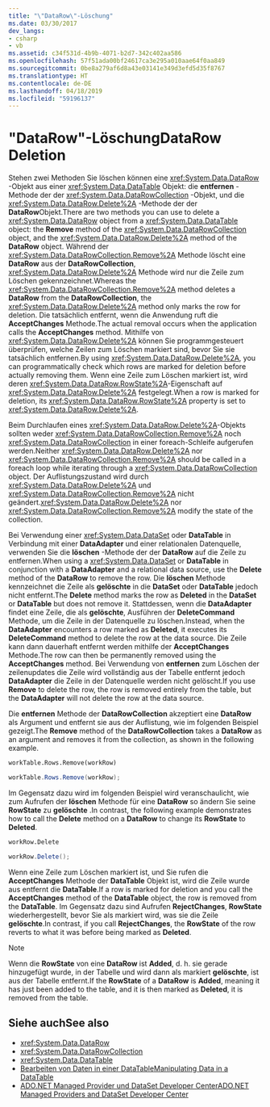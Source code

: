```yaml
---
title: "\"DataRow\"-Löschung"
ms.date: 03/30/2017
dev_langs:
- csharp
- vb
ms.assetid: c34f531d-4b9b-4071-b2d7-342c402aa586
ms.openlocfilehash: 57f51ada00bf24617ca3e295a010aae64f0aa849
ms.sourcegitcommit: 0be8a279af6d8a43e03141e349d3efd5d35f8767
ms.translationtype: HT
ms.contentlocale: de-DE
ms.lasthandoff: 04/18/2019
ms.locfileid: "59196137"
---
```

# <a name="datarow-deletion"></a><span data-ttu-id="7a8f1-102">"DataRow"-Löschung</span><span class="sxs-lookup"><span data-stu-id="7a8f1-102">DataRow Deletion</span></span>
<span data-ttu-id="7a8f1-103">Stehen zwei Methoden Sie löschen können eine <xref:System.Data.DataRow> -Objekt aus einer <xref:System.Data.DataTable> Objekt: die **entfernen** -Methode der der <xref:System.Data.DataRowCollection> -Objekt, und die <xref:System.Data.DataRow.Delete%2A> -Methode der der **DataRow**Objekt.</span><span class="sxs-lookup"><span data-stu-id="7a8f1-103">There are two methods you can use to delete a <xref:System.Data.DataRow> object from a <xref:System.Data.DataTable> object: the **Remove** method of the <xref:System.Data.DataRowCollection> object, and the <xref:System.Data.DataRow.Delete%2A> method of the **DataRow** object.</span></span> <span data-ttu-id="7a8f1-104">Während der <xref:System.Data.DataRowCollection.Remove%2A> Methode löscht eine **DataRow** aus der **DataRowCollection**, <xref:System.Data.DataRow.Delete%2A> Methode wird nur die Zeile zum Löschen gekennzeichnet.</span><span class="sxs-lookup"><span data-stu-id="7a8f1-104">Whereas the <xref:System.Data.DataRowCollection.Remove%2A> method deletes a **DataRow** from the **DataRowCollection**, the <xref:System.Data.DataRow.Delete%2A> method only marks the row for deletion.</span></span> <span data-ttu-id="7a8f1-105">Die tatsächlich entfernt, wenn die Anwendung ruft die **AcceptChanges** Methode.</span><span class="sxs-lookup"><span data-stu-id="7a8f1-105">The actual removal occurs when the application calls the **AcceptChanges** method.</span></span> <span data-ttu-id="7a8f1-106">Mithilfe von <xref:System.Data.DataRow.Delete%2A> können Sie programmgesteuert überprüfen, welche Zeilen zum Löschen markiert sind, bevor Sie sie tatsächlich entfernen.</span><span class="sxs-lookup"><span data-stu-id="7a8f1-106">By using <xref:System.Data.DataRow.Delete%2A>, you can programmatically check which rows are marked for deletion before actually removing them.</span></span> <span data-ttu-id="7a8f1-107">Wenn eine Zeile zum Löschen markiert ist, wird deren <xref:System.Data.DataRow.RowState%2A>-Eigenschaft auf <xref:System.Data.DataRow.Delete%2A> festgelegt.</span><span class="sxs-lookup"><span data-stu-id="7a8f1-107">When a row is marked for deletion, its <xref:System.Data.DataRow.RowState%2A> property is set to <xref:System.Data.DataRow.Delete%2A>.</span></span>  
  
 <span data-ttu-id="7a8f1-108">Beim Durchlaufen eines <xref:System.Data.DataRow.Delete%2A>-Objekts sollten weder <xref:System.Data.DataRowCollection.Remove%2A> noch <xref:System.Data.DataRowCollection> in einer foreach-Schleife aufgerufen werden.</span><span class="sxs-lookup"><span data-stu-id="7a8f1-108">Neither <xref:System.Data.DataRow.Delete%2A> nor <xref:System.Data.DataRowCollection.Remove%2A> should be called in a foreach loop while iterating through a <xref:System.Data.DataRowCollection> object.</span></span> <span data-ttu-id="7a8f1-109">Der Auflistungszustand wird durch <xref:System.Data.DataRow.Delete%2A> und <xref:System.Data.DataRowCollection.Remove%2A> nicht geändert.</span><span class="sxs-lookup"><span data-stu-id="7a8f1-109"><xref:System.Data.DataRow.Delete%2A> nor <xref:System.Data.DataRowCollection.Remove%2A> modify the state of the collection.</span></span>  
  
 <span data-ttu-id="7a8f1-110">Bei Verwendung einer <xref:System.Data.DataSet> oder **DataTable** in Verbindung mit einer **DataAdapter** und einer relationalen Datenquelle, verwenden Sie die **löschen** -Methode der der  **DataRow** auf die Zeile zu entfernen.</span><span class="sxs-lookup"><span data-stu-id="7a8f1-110">When using a <xref:System.Data.DataSet> or **DataTable** in conjunction with a **DataAdapter** and a relational data source, use the **Delete** method of the **DataRow** to remove the row.</span></span> <span data-ttu-id="7a8f1-111">Die **löschen** Methode kennzeichnet die Zeile als **gelöschte** in die **DataSet** oder **DataTable** jedoch nicht entfernt.</span><span class="sxs-lookup"><span data-stu-id="7a8f1-111">The **Delete** method marks the row as **Deleted** in the **DataSet** or **DataTable** but does not remove it.</span></span> <span data-ttu-id="7a8f1-112">Stattdessen, wenn die **DataAdapter** findet eine Zeile, die als **gelöschte**, Ausführen der **DeleteCommand** Methode, um die Zeile in der Datenquelle zu löschen.</span><span class="sxs-lookup"><span data-stu-id="7a8f1-112">Instead, when the **DataAdapter** encounters a row marked as **Deleted**, it executes its **DeleteCommand** method to delete the row at the data source.</span></span> <span data-ttu-id="7a8f1-113">Die Zeile kann dann dauerhaft entfernt werden mithilfe der **AcceptChanges** Methode.</span><span class="sxs-lookup"><span data-stu-id="7a8f1-113">The row can then be permanently removed using the **AcceptChanges** method.</span></span> <span data-ttu-id="7a8f1-114">Bei Verwendung von **entfernen** zum Löschen der zeilenupdates die Zeile wird vollständig aus der Tabelle entfernt jedoch **DataAdapter** die Zeile in der Datenquelle werden nicht gelöscht.</span><span class="sxs-lookup"><span data-stu-id="7a8f1-114">If you use **Remove** to delete the row, the row is removed entirely from the table, but the **DataAdapter** will not delete the row at the data source.</span></span>  
  
 <span data-ttu-id="7a8f1-115">Die **entfernen** Methode der **DataRowCollection** akzeptiert eine **DataRow** als Argument und entfernt sie aus der Auflistung, wie im folgenden Beispiel gezeigt.</span><span class="sxs-lookup"><span data-stu-id="7a8f1-115">The **Remove** method of the **DataRowCollection** takes a **DataRow** as an argument and removes it from the collection, as shown in the following example.</span></span>  
  
```vb  
workTable.Rows.Remove(workRow)  
```  
  
```csharp  
workTable.Rows.Remove(workRow);  
```  
  
 <span data-ttu-id="7a8f1-116">Im Gegensatz dazu wird im folgenden Beispiel wird veranschaulicht, wie zum Aufrufen der **löschen** Methode für eine **DataRow** so ändern Sie seine **RowState** zu **gelöschte** .</span><span class="sxs-lookup"><span data-stu-id="7a8f1-116">In contrast, the following example demonstrates how to call the **Delete** method on a **DataRow** to change its **RowState** to **Deleted**.</span></span>  
  
```vb  
workRow.Delete  
```  
  
```csharp  
workRow.Delete();  
```  
  
 <span data-ttu-id="7a8f1-117">Wenn eine Zeile zum Löschen markiert ist, und Sie rufen die **AcceptChanges** Methode der **DataTable** Objekt ist, wird die Zeile wurde aus entfernt die **DataTable**.</span><span class="sxs-lookup"><span data-stu-id="7a8f1-117">If a row is marked for deletion and you call the **AcceptChanges** method of the **DataTable** object, the row is removed from the **DataTable**.</span></span> <span data-ttu-id="7a8f1-118">Im Gegensatz dazu sind Aufrufen **RejectChanges**, **RowState** wiederhergestellt, bevor Sie als markiert wird, was sie die Zeile **gelöschte**.</span><span class="sxs-lookup"><span data-stu-id="7a8f1-118">In contrast, if you call **RejectChanges**, the **RowState** of the row reverts to what it was before being marked as **Deleted**.</span></span>  
  
> [!NOTE]
>  <span data-ttu-id="7a8f1-119">Wenn die **RowState** von eine **DataRow** ist **Added**, d. h. sie gerade hinzugefügt wurde, in der Tabelle und wird dann als markiert **gelöschte**, ist aus der Tabelle entfernt.</span><span class="sxs-lookup"><span data-stu-id="7a8f1-119">If the **RowState** of a **DataRow** is **Added**, meaning it has just been added to the table, and it is then marked as **Deleted**, it is removed from the table.</span></span>  
  
## <a name="see-also"></a><span data-ttu-id="7a8f1-120">Siehe auch</span><span class="sxs-lookup"><span data-stu-id="7a8f1-120">See also</span></span>

- <xref:System.Data.DataRow>
- <xref:System.Data.DataRowCollection>
- <xref:System.Data.DataTable>
- [<span data-ttu-id="7a8f1-121">Bearbeiten von Daten in einer DataTable</span><span class="sxs-lookup"><span data-stu-id="7a8f1-121">Manipulating Data in a DataTable</span></span>](../../../../../docs/framework/data/adonet/dataset-datatable-dataview/manipulating-data-in-a-datatable.md)
- [<span data-ttu-id="7a8f1-122">ADO.NET Managed Provider und DataSet Developer Center</span><span class="sxs-lookup"><span data-stu-id="7a8f1-122">ADO.NET Managed Providers and DataSet Developer Center</span></span>](https://go.microsoft.com/fwlink/?LinkId=217917)
